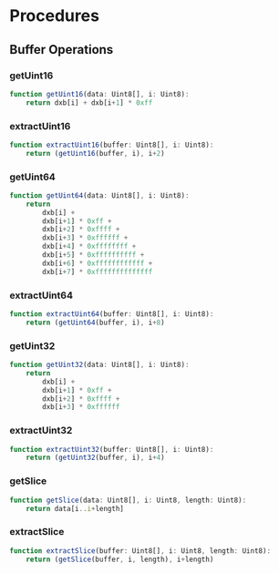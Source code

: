 # Procedures

## Buffer Operations

### getUint16
```typescript
function getUint16(data: Uint8[], i: Uint8):
	return dxb[i] + dxb[i+1] * 0xff
```

### extractUint16
```typescript
function extractUint16(buffer: Uint8[], i: Uint8):
	return (getUint16(buffer, i), i+2)
```
### getUint64
```typescript
function getUint64(data: Uint8[], i: Uint8):
	return 
		dxb[i] + 
		dxb[i+1] * 0xff +
		dxb[i+2] * 0xffff +
		dxb[i+3] * 0xffffff +
		dxb[i+4] * 0xffffffff +
		dxb[i+5] * 0xffffffffff +
		dxb[i+6] * 0xffffffffffff +
		dxb[i+7] * 0xffffffffffffff
```

### extractUint64
```typescript
function extractUint64(buffer: Uint8[], i: Uint8):
	return (getUint64(buffer, i), i+8)
```
### getUint32
```typescript
function getUint32(data: Uint8[], i: Uint8):
	return 
		dxb[i] + 
		dxb[i+1] * 0xff +
		dxb[i+2] * 0xffff +
		dxb[i+3] * 0xffffff
```
### extractUint32
```typescript
function extractUint32(buffer: Uint8[], i: Uint8):
	return (getUint32(buffer, i), i+4)
```

### getSlice
```typescript
function getSlice(data: Uint8[], i: Uint8, length: Uint8):
	return data[i..i+length]
```

### extractSlice
```typescript
function extractSlice(buffer: Uint8[], i: Uint8, length: Uint8):
	return (getSlice(buffer, i, length), i+length)
```